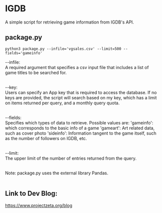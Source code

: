 # IGDB
A simple script for retrieving game information from IGDB's API.

## package.py
```
python3 package.py --infile='vgsales.csv' --limit=500 --fields='gameinfo'
```

--infile:<br/>
    A required argument that specifies a csv input file that includes a list of game titles to be searched for.<br/><br/>


--key:<br/>
    Users can specify an App key that is required to access the database. If no keys are provided, the script will search based on my key,     which has a limit on items returned per query, and a monthly query quota.<br/><br/>


--fields:<br/>
  Specifies which types of data to retrieve. Possible values are:
    'gameinfo': which corresponds to the basic info of a game
    'gameart': Art related data, such as cover photo
    'sideinfo': Information tangent to the game itself, such as the number of followers on IGDB, etc.<br/><br/>


--limit:<br/>
  The upper limit of the number of entries returned from the query.<br/><br/>


Note:
  package.py uses the external library Pandas.<br/><br/>


## Link to Dev Blog:
https://www.projectzeta.org/blog
